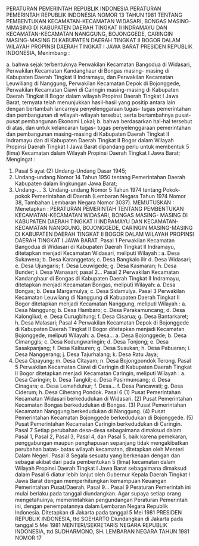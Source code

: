  PERATURAN PEMERINTAH REPUBLIK INDONESIA PERATURAN PEMERINTAH REPUBLIK INDONESIA NOMOR 13 TAHUN 1981 TENTANG PEMBENTUKAN KECAMATAN-KECAMATAN WIDASARI, BONGAS MASING-MMASING DI KABUPATEN DAERAH TINGKAT II INDRAMAYU DAN KECAMATAN-KECAMATAN NANGGUNG, BOJONGGEDE, CARINGIN MASING-MASING DI KABUPATEN DAERAH TINGKAT II BOGOR DALAM WILAYAH PROPINSI DAERAH TINGKAT I JAWA BARAT PRESIDEN REPUBLIK INDONESIA,
Menimbang :

a. bahwa sejak terbentuknya Perwakilan Kecamatan Bangodua di Widasari, Perwakilan Kecamatan Kandanghaur di Bongas masing- masing di Kabupaten Daerah Tingkat II Indramayu, dan Perwakilan Kecamatan Leuwiliang di Nanggung, Perwakilan Kecamatan Depok di Bojonggede, Perwakilan Kecamatan Ciawi di Caringin masing-masing di Kabupaten Daerah Tingkat II Bogor dalam wilayah Propinsi Daerah Tingkat I Jawa Barat, ternyata telah menunjukkan hasil-hasil yang positip antara lain dengan bertambah lancarnya penyelenggaraan tugas- tugas pemerintahan dan pembangunan di wilayah-wilayah tersebut, serta bertambahnya pusat-pusat pembangunan Ekonomi Lokal;
b. bahwa berdasarkan hal-hal tersebut di atas, dan untuk kelancaran tugas- tugas penyelenggaraan pemerintahan dan pembangunan masing-masing di Kabupaten Daerah Tingkat II Indramayu dan di Kabupaten Daerah Tingkat II Bogor dalam Wilayah Propinsi Daerah Tingkat I Jawa Barat dipandang perlu untuk membentuk 5 (lima) Kecamatan dalam Wilayah Propinsi Daerah Tingkat I Jawa Barat;
Mengingat :

1. Pasal 5 ayat (2) Undang-Undang Dasar 1945;
2. Undang-undang Nomor 14 Tahun 1950 tentang Pemerintahan Daerah Kabupaten dalam lingkungan Jawa Barat;
3. Undang-… 3. Undang-undang Nomor 5 Tahun 1974 tentang Pokok-pokok Pemerintahan di Daerah (Lembaran Negara Tahun 1974 Nomor 38, Tambahan Lembaran Negara Nomor 3037).
MEMUTUSKAN :
 Menetapkan : PERATURAN PEMERINTAH TENTANG PEMBENTUKAN KECAMATAN-KECAMATAN WIDASARI, BONGAS MASING- MASING DI KABUPATEN DAERAH TINGKAT II INDRAMAYU DAN KECAMATAN-KECAMATAN NANGGUNG, BOJONGGEDE, CARINGIN MASING-MASING DI KABUPATEN DAERAH TINGKAT II BOGOR DALAM WILAYAH PROPINSI DAERAH TINGKAT I JAWA BARAT.
Pasal 1
Perwakilan Kecamatan Bangodua di Widasari di Kabupaten Daerah Tingkat II Indramayu, ditetapkan menjadi Kecamatan Widasari, meliputi Wilayah :
a. Desa Sukawera;
b. Desa Karanggetas;
c. Desa Bangkalo ilir d. Desa Widasari;
e. Desa Ujungaris;
f. Desa Leuwigede;
g. Desa Kasmaran;
h. Desa Bunder;
i. Desa Wanasari; pasal 2…
Pasal 2
Perwakilan Kecamatan Kandanghaur di Bongas di Kabupaten Daerah Tingkat II Indramayu, ditetapkan menjadi Kecamatan Bongas, meliputi Wilayah:
a. Desa Bongas;
b. Desa Margamulya;
c. Desa Sidamulya.
Pasal 3
Perwakilan Kecamatan Leuwliang di Nanggung di Kabupaten Daerah Tingkat II Bogor ditetapkan menjadi Kecamatan Nanggung, meliputi Wilayah :
a. Desa Nanggung;
b. Desa Hambaro;
c. Desa Parakamuncang;
d. Desa Kalongliud;
e. Desa Curugbitung;
f. Desa Cisarua;
g. Desa Bantarkaret;
h. Desa Malasari;
Pasal 4
Perwakilan Kecamatan Depok di Bojonggede di Kabupaten Daerah Tingkat II Bogor ditetapkan menjadi Kecamatan Bojonggede, meliputi Wilayah:
a. Desa… a. Desa Bojonggede;
b. Desa Cimanggis;
c. Desa Kedungwaringin;
d. Desa Tonjong;
e. Desa Sasakpanjang;
f. Desa Kalisuren;
g. Desa Susukan;
h. Desa Pabuaran;
i. Desa Nanggerang;
j. Desa Tajurhalang;
k. Desa Ratu Jaya;
1. Desa Cipayung;
m. Desa Citayam;
n. Desa Bojongpondok Terong.
Pasal 5
Perwakilan Kecamatan Ciawi di Caringin di Kabupaten Daerah Tingkat II Bogor ditetapkan menjadi Kecamatan Caringin, meliputi Wilayah :
a. Desa Caringin;
b. Desa Tangkil;
c. Desa Pasirmuncang;
d. Desa Cinagara;
e. Desa Lemahduhur;
f. Desa… f. Desa Pancawati;
g. Desa Ciderum;
h. Desa Ciherang Pondok.
Pasal 6
(1) Pusat Pemerintahan Kecamatan Widasari berkedudukan di Widasari.
(2) Pusat Pemerintahan Kecamatan Bongas berkedudukan di Bongas.
(3) Pusat Pemerintahan Kecamatan Nanggung berkedudukan di Nanggung.
(4) Pusat Pemerintahan Kecamatan Bojonggede berkedudukan di Bojonggede.
(5) Pusat Pemerintahan Kecamatan Caringin berkedudukan di Caringin.
Pasal 7
Setiap perubahan desa-desa sebagaimana dimaksud dalam Pasal 1, Pasal 2, Pasal 3, Pasal 4, dan Pasal 5, baik karena pemekaran, penggabungan maupun penghapusan sepanjang tidak mengakibatkan perubahan batas- batas wilayah kecamatan, ditetapkan oleh Menteri Dalam Negeri.
Pasal 8
Segala sesuatu yang berkenaan dengan dan sebagai akibat dari pada pembentukan 5 (lima) kecamatan dalam Wilayah Propinsi Daerah Tingkat I Jawa Barat sebagaimana dimaksud dalam Pasal 6 diatur lebih lanjut oleh Gubernur Kepala Daerah Tingkat I Jawa Barat dengan memperhitungkan kemampuan Keuangan Pemerintahan Pusat/Daerah. Pasal 9…
Pasal 9
Peraturan Pemerintah ini mulai berlaku pada tanggal diundangkan. Agar supaya setiap orang mengetahuinya, memerintahkan pengundangan Peraturan Pemerintah ini, dengan penempatannya dalam Lembaran Negara Republik Indonesia. Ditetapkan di Jakarta pada tanggal 5 Mei 1981 PRESIDEN REPUBLIK INDONESIA, ttd SOEHARTO Diundangkan di Jakarta pada tanggal 5 Mei 1981 MENTERI/SEKRETARIS NEGARA REPUBLIK INDONESIA, ttd SUDHARMONO, SH. LEMBARAN NEGARA TAHUN 1981 NOMOR 17